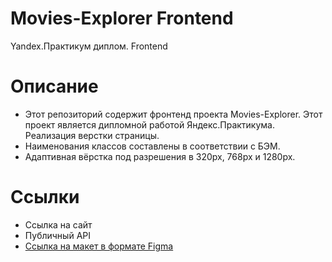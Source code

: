 # Movies-Explorer Frontend
Yandex.Практикум диплом. Frontend

# Описание

* Этот репозиторий содержит фронтенд проекта Movies-Explorer. Этот проект является дипломной работой Яндекс.Практикума. Реализация верстки страницы.
* Наименования классов составлены в соответствии с БЭМ. 
* Адаптивная вёрстка под разрешения в 320px, 768px и 1280px.

# Ссылки

* Ссылка на сайт
* Публичный API
* [Ссылка на макет в формате Figma](https://drive.google.com/file/d/1dHPLPGK33DLb3ZuqsHOafeMrEktNmeZi/view?usp=sharing)
